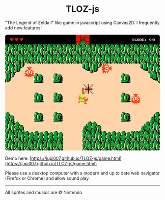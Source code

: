 <h1 align="center">TLOZ-js</h1>

"The Legend of Zelda I" like game in javascript using Canvas2D.
I frequently add new features!

![Preview of TLOZ-js](screenshot.png)

Demo here: [https://jupi007.github.io/TLOZ-js/game.html](https://jupi007.github.io/TLOZ-js/game.html)

Please use a desktop computer with a modern and up to date web navigator (Firefox or Chrome) and allow sound play.

---

All sprites and musics are © Nintendo
